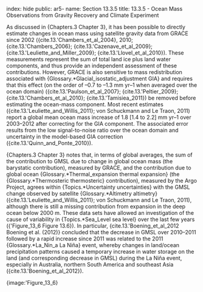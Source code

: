 index: hide
public: ar5-
name: Section 13.3.5
title: 13.3.5 - Ocean Mass Observations from Gravity Recovery and Climate Experiment

As discussed in {Chapters.3 Chapter 3}, it has been possible to directly estimate changes in ocean mass using satellite gravity data from GRACE since 2002 ({cite.13.'Chambers_et_al_2004}, 2010; {cite.13.'Chambers_2006}; {cite.13.'Cazenave_et_al_2009}; {cite.13.'Leuliette_and_Miller_2009}; {cite.13.'Llovel_et_al_2010}). These measurements represent the sum of total land ice plus land water components, and thus provide an independent assessment of these contributions. However, GRACE is also sensitive to mass redistribution associated with {Glossary.*Glacial_isostatic_adjustment GIA} and requires that this effect (on the order of –0.7 to –1.3 mm yr–1 when averaged over the ocean domain) ({cite.13.'Paulson_et_al_2007}; {cite.13.'Peltier_2009}; {cite.13.'Chambers_et_al_2010}; {cite.13.'Tamisiea_2011}) be removed before estimating the ocean-mass component. Most recent estimates ({cite.13.'Leuliette_and_Willis_2011}; von Schuckmann and Le Traon, 2011) report a global mean ocean mass increase of 1.8 [1.4 to 2.2] mm yr–1 over 2003–2012 after correcting for the GIA component. The associated error results from the low signal-to-noise ratio over the ocean domain and uncertainty in the model-based GIA correction ({cite.13.'Quinn_and_Ponte_2010}).

{Chapters.3 Chapter 3} notes that, in terms of global averages, the sum of the contribution to GMSL due to change in global ocean mass (the barystatic contribution), measured by GRACE, and the contribution due to global ocean {Glossary.*Thermal_expansion thermal expansion} (the {Glossary.*Thermosteric thermosteric} contribution), measured by the Argo Project, agrees within {Topics.*Uncertainty uncertainties} with the GMSL change observed by satellite {Glossary.*Altimetry altimetry} ({cite.13.'Leuliette_and_Willis_2011}; von Schuckmann and Le Traon, 2011), although there is still a missing contribution from expansion in the deep ocean below 2000 m. These data sets have allowed an investigation of the cause of variability in {Topics.*Sea_Level sea level} over the last few years ({'Figure_13_6 Figure 13.6}). In particular, {cite.13.'Boening_et_al_2012 Boening et al. (2012)} concluded that the decrease in GMSL over 2010–2011 followed by a rapid increase since 2011 was related to the 2011 {Glossary.*La_Nin_a La Niña} event, whereby changes in land/ocean precipitation patterns caused a temporary increase in water storage on the land (and corresponding decrease in GMSL) during the La Niña event, especially in Australia, northern South America and southeast Asia ({cite.13.'Boening_et_al_2012}).

{image:'Figure_13_6}
